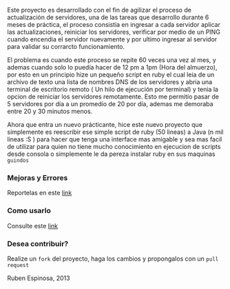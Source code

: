 Este proyecto es desarrollado con el fin de agilizar el proceso de actualización de servidores, una de las tareas 
que desarrollo durante 6 meses de práctica, el proceso consistia en ingresar a cada servidor aplicar las actualizaciones,
reiniciar los servidores, verificar por medio de un PING cuando encendia el servidor nuevamente y por ultimo
ingresar al servidor para validar su corrarcto funcionamiento.

El problema es cuando este proceso se repite 60 veces una vez al mes, y ademas cuando solo lo puedía hacer de 12 pm a 1pm
(Hora del almuerzo), por esto en un principio hize un pequeño script en ruby el cual leia de un archivo de texto una
lista de nombres DNS de los servidores y abria una terminal de escritorio remoto ( Un hilo de ejecución por terminal) y 
tenia la opcion de reiniciar los servidores remotamente. Esto me permitío pasar de 5 servidores por día a un promedío de 
20 por día, ademas me demoraba entre 20 y 30 minutos menos.

Ahora que entra un nuevo prácticante, hice este nuevo proyecto que simplemente es reescribir ese simple script de ruby
(50 lineas) a Java (n mil lineas :S ) para hacer que tenga una interface mas amigable y sea mas facil de utilizar para 
quien no tiene mucho conocimiento en ejecucion de scripts desde consola o simplemente le da pereza instalar ruby en sus
maquinas `guindos`

### Mejoras y Errores
  Reportelas en este [link]( https://github.com/rderoldan1/updater/issues)

### Como usarlo
  Consulte este [link](https://github.com/rderoldan1/updater/wiki)
  
### Desea contribuir?

  Realize un `fork` del proyecto, haga los cambios y propongalos con un `pull request`
  
Ruben Espinosa, 2013  
